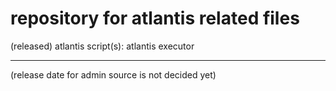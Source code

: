 # repository for atlantis related files

(released) atlantis script(s): atlantis executor

--------------------------------------------------------------
(release date for admin source is not decided yet)
